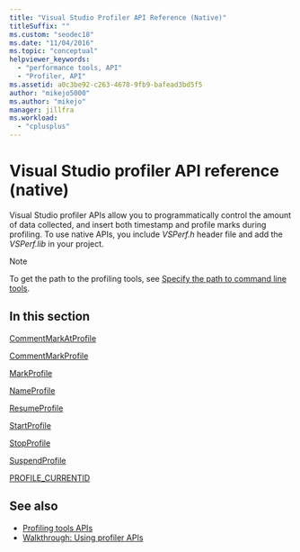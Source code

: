 ```yaml
---
title: "Visual Studio Profiler API Reference (Native)"
titleSuffix: ""
ms.custom: "seodec18"
ms.date: "11/04/2016"
ms.topic: "conceptual"
helpviewer_keywords:
  - "performance tools, API"
  - "Profiler, API"
ms.assetid: a0c3be92-c263-4678-9fb9-bafead3bd5f5
author: "mikejo5000"
ms.author: "mikejo"
manager: jillfra
ms.workload:
  - "cplusplus"
---
```

# Visual Studio profiler API reference (native)
Visual Studio profiler APIs allow you to programmatically control the amount of data collected, and insert both timestamp and profile marks during profiling. To use native APIs, you include *VSPerf.h* header file and add the *VSPerf.lib* in your project.

> [!NOTE]
> To get the path to the profiling tools, see [Specify the path to command line tools](../profiling/specifying-the-path-to-profiling-tools-command-line-tools.md).

## In this section
[CommentMarkAtProfile](../profiling/commentmarkatprofile.md)

[CommentMarkProfile](../profiling/commentmarkprofile.md)

[MarkProfile](../profiling/markprofile.md)

[NameProfile](../profiling/nameprofile.md)

[ResumeProfile](../profiling/resumeprofile.md)

[StartProfile](../profiling/startprofile.md)

[StopProfile](../profiling/stopprofile.md)

[SuspendProfile](../profiling/suspendprofile.md)

[PROFILE_CURRENTID](../profiling/profile-currentid.md)

## See also

- [Profiling tools APIs](../profiling/profiling-tools-apis.md)
- [Walkthrough: Using profiler APIs](../profiling/walkthrough-using-profiler-apis.md)
